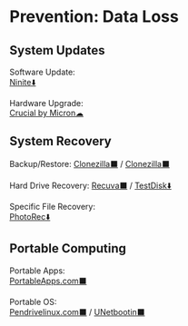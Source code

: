 # Prevention: Data Loss

## System Updates

Software Update:  
	[Ninite⬇️](https://ninite.com/)

Hardware Upgrade:  
	[Crucial by Micron☁](https://www.crucial.com/)
  
## System Recovery

Backup/Restore:
	[Clonezilla⬛](https://clonezilla.org/) / 
	[Clonezilla⬛](https://www.cobiansoft.com/)

Hard Drive Recovery:
	[Recuva⬛](https://www.ccleaner.com/recuva) / 
	[TestDisk⬇️](https://www.cgsecurity.org/wiki/TestDisk)

Specific File Recovery:  
	[PhotoRec⬇️](https://www.cgsecurity.org/wiki/PhotoRec)

## Portable Computing

Portable Apps:  
	[PortableApps.com⬛](https://portableapps.com/)
	
Portable OS:  
	[Pendrivelinux.com⬛](https://www.pendrivelinux.com/) / 
  [UNetbootin⬛](https://unetbootin.github.io/)
